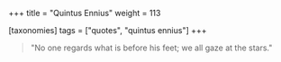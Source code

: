 +++
title = "Quintus Ennius"
weight = 113

[taxonomies]
tags = ["quotes", "quintus ennius"]
+++

> "No one regards what is before his feet; we all gaze at the stars."
